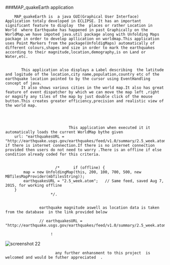 ###MAP_quakeEarth application
        
        MAP_quakeEarth is  a java GUI(Graphical User Interface) Application totaly developed in ECLIPSE. It has an important significant feature to display  the  places or rather Location in World  where Earthquake has happened in past Graphically on the WorldMap.we have impoted java.util package along with Unfolding Maps package in order to develop apllication on worldmap.This application uses Point Markers from the package(UnfoldigMaps) automatically of different colours,shapes and size in order to mark the earthquakes according to their magnitude,location,demography,is on Land or Water,etc.
           
           
           This application also displays a Label describing  the latitude and logitude of the location,city name,population,country etc of the earthquake location pointed to by the cursor using EventHandling concept of java.
           It also shows various cities in the world map.It also has great feature of event dispatcher by which we can move the map left ,right or magnify any tiles of the map by just double click of the mouse button.This creates greater efficiency,precision and realistic view of the world map.
           
          
           
           
                                This application when executed it it automatically loads the current WorldMap bythe given
        url: "earthquakesURL = "http://earthquake.usgs.gov/earthquakes/feed/v1.0/summary/2.5_week.atom" if there is internet connection.If there is no internet connection provided then users do not need to worry .There is an offline if else condition already coded for this criteria.
        
        
                          /*      if (offline) {
		    map = new UnfoldingMap(this, 200, 100, 700, 500, new MBTilesMapProvider(mbTilesString));
		    earthquakesURL = "2.5_week.atom"; 	// Same feed, saved Aug 7, 2015, for working offline
		}
                        */.
                      
                      
                   earthquake magnitude aswell as location data is taken from the database  in the link provided below
                   
                   // earthquakesURL = "http://earthquake.usgs.gov/earthquakes/feed/v1.0/summary/2.5_week.atom"//
                        
                        !
                        
                        
![screenshot 22](https://cloud.githubusercontent.com/assets/18321499/17771374/37b0a93e-6560-11e6-8f28-488a32852a8e.png)
                        
                          any further enhansment to this project  is welcomed and would be futher appreciated  .
